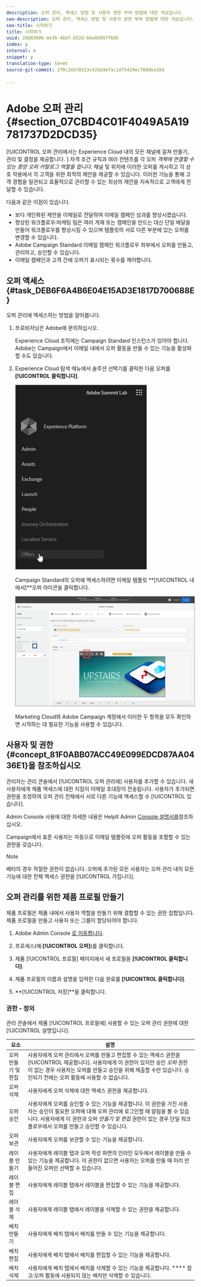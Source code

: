```yaml
---
description: 오퍼 관리, 액세스 방법 및 사용자 권한 부여 방법에 대한 개요입니다.
seo-description: 오퍼 관리, 액세스 방법 및 사용자 권한 부여 방법에 대한 개요입니다.
seo-title: 시작하기
title: 시작하기
uuid: 28d83606-ee36-4bbf-b52d-bbe8b097f6d5
index: y
internal: n
snippet: y
translation-type: tm+mt
source-git-commit: 2f0c2eb70313c42da9e7ac1d75429ec768dea10d

---
```



# Adobe 오퍼 관리 {#section_07CBD4C01F4049A5A19781737D2DCD35}

[!UICONTROL 오퍼 관리에서는 Experience Cloud 내의 모든 채널에 걸쳐 만들기, 관리 및 결정을 제공합니다. ] 자격 조건 규칙과 여러 컨텐츠를 각 오퍼 _객체에 연결할 수 있는 중앙 오퍼 카탈로그 역할을 합니다._ 채널 및 위치에 이러한 오퍼를 게시하고 각 상호 작용에서 각 고객을 위한 최적의 제안을 제공할 수 있습니다. 이러한 기능을 통해 고객 경험을 일관되고 효율적으로 관리할 수 있는 최상의 제안을 지속적으로 고객에게 전달할 수 있습니다.

다음과 같은 이점이 있습니다.

* 보다 개인화된 제안을 이메일로 전달하여 이메일 캠페인 성과를 향상시켰습니다.
* 향상된 워크플로우:마케팅 팀은 여러 게재 또는 캠페인을 만드는 대신 단일 배달을 만들어 워크플로우를 향상시킬 수 있으며 템플릿의 서로 다른 부분에 있는 오퍼를 변경할 수 있습니다.
* Adobe Campaign Standard 이메일 캠페인 워크플로우 외부에서 오퍼를 만들고, 관리하고, 승인할 수 있습니다.
* 이메일 캠페인과 고객 간에 오퍼가 표시되는 횟수를 제어합니다.

## 오퍼 액세스 {#task_DEB6F6A4B6E04E15AD3E1817D700688E}

오퍼 관리에 액세스하는 방법을 알아봅니다.

1. 프로비저닝은 Adobe에 문의하십시오.

   Experience Cloud 조직에는 Campaign Standard 인스턴스가 있어야 합니다. Adobe는 Campaign에서 이메일 내에서 오퍼 활동을 만들 수 있는 기능을 활성화할 수도 있습니다.

1. Experience Cloud 탐색 메뉴에서 솔루션 선택기를 클릭한 다음 오퍼를 **[!UICONTROL 클릭합니다]**.

   ![](assets/access-offers.png)

   Campaign Standard의 오퍼에 액세스하려면 이메일 템플릿 **[!UICONTROL 내에서]**오퍼 아이콘을 클릭합니다.

   ![](assets/campaign-add-offer.png)

   Marketing Cloud와 Adobe Campaign 계정에서 이러한 두 항목을 모두 확인하면 시작하는 데 필요한 기능을 사용할 수 있습니다.

## 사용자 및 권한{#concept_81F0ABB07ACC49E099EDCD87AA0436E1}을 참조하십시오 

관리자는 관리 콘솔에서 [!UICONTROL 오퍼 관리에] 사용자를 추가할 수 있습니다. 새 사용자에게 제품 액세스에 대한 지침이 이메일 초대장이 전송됩니다. 사용자가 추가되면 권한을 조정하여 오퍼 관리 전체에서 서로 다른 기능에 액세스할 수 [!UICONTROL 있습니다].

Admin Console 사용에 대한 자세한 내용은 HelpX Admin [Console 설명서를](https://helpx.adobe.com/enterprise/help/aedash.html)참조하십시오.

Campaign에서 표준 사용자는 자동으로 이메일 템플릿에 오퍼 활동을 포함할 수 있는 권한을 갖습니다.

>[!NOTE]
>
>베타의 경우 적절한 권한이 없습니다. 오퍼에 추가된 모든 사용자는 오퍼 관리 내의 모든 기능에 대한 전체 액세스 권한을 [!UICONTROL 가집니다].

## 오퍼 관리를 위한 제품 프로필 만들기

제품 프로필은 제품 내에서 사용자 역할을 만들기 위해 결합할 수 있는 권한 집합입니다. 제품 프로필을 만들고 사용자 또는 그룹이 할당되어야 합니다.

1. Adobe Admin Console [로 이동합니다](https://adminconsole.adobe.com/).

1. 프로세스(예:**[!UICONTROL 오퍼]**)를 클릭합니다.

1. 제품 [!UICONTROL 프로필] 페이지에서 새 프로필을 **[!UICONTROL 클릭합니다]**.

1. 제품 프로필의 이름과 설명을 입력한 다음 완료를 **[!UICONTROL 클릭합니다]**.

1. **[!UICONTROL 저장]**을 클릭합니다.

### 권한 - 정의

관리 콘솔에서 제품 [!UICONTROL 프로필에] 사용할 수 있는 오퍼 관리 권한에 대한 [!UICONTROL 설명입니다].

| 요소 | 설명 |
|--- |--- |
| 오퍼 만들기 및 편집 | 사용자에게 오퍼 관리에서 오퍼를 만들고 편집할 수 있는 액세스 권한을 [!UICONTROL 제공합니다]. 사용자에게 이 권한이 있지만 승인 _오퍼_ 권한이 없는 경우 사용자는 오퍼를 만들고 승인을 위해 제출할 수만 있습니다. 승인되기 전에는 오퍼 활동에 사용할 수 없습니다. |
| 오퍼 삭제 | 사용자에게 오퍼 삭제에 대한 액세스 권한을 제공합니다. |
| 오퍼 승인 | 사용자에게 오퍼를 승인할 수 있는 기능을 제공합니다. 이 권한을 가진 사용자는 승인이 필요한 오퍼에 대해 오퍼 관리에 로그인할 때 알림을 볼 수 있습니다. 사용자에게 이 권한과 오퍼 _만들기 및 편집_ 권한이 있는 경우 단일 워크플로우에서 오퍼를 만들고 승인할 수 있습니다. |
| 오퍼 보관 | 사용자에게 오퍼를 보관할 수 있는 기능을 제공합니다. |
| 레이블 만들기 | 사용자에게 레이블 탭과 오퍼 작성 화면의 인라인 모두에서 레이블을 만들 수 있는 기능을 제공합니다. 이 권한이 없으면 사용자는 오퍼를 만들 때 미리 만들어진 오퍼만 선택할 수 있습니다. |
| 레이블 편집 | 사용자에게 레이블 탭에서 레이블을 편집할 수 있는 기능을 제공합니다. |
| 레이블 삭제 | 사용자에게 레이블 탭에서 레이블을 삭제할 수 있는 권한을 제공합니다. |
| 배치 만들기 | 사용자에게 배치 탭에서 배치를 만들 수 있는 기능을 제공합니다. |
| 배치 편집 | 사용자에게 배치 탭에서 배치를 편집할 수 있는 기능을 제공합니다. |
| 배치 삭제 | 사용자에게 배치 탭에서 배치를 삭제할 수 있는 기능을 제공합니다. **** 참고:오퍼 활동에 사용되지 않는 배치만 삭제할 수 있습니다. |